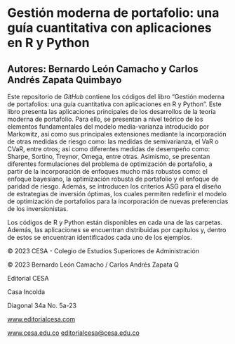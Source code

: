 # Gestión moderna de portafolio: una guía cuantitativa con aplicaciones en R y Python
## Autores: Bernardo León Camacho y Carlos Andrés Zapata Quimbayo

Este repositorio de *GitHub* contiene los códigos del libro “Gestión moderna de portafolios: una guía cuantitativa con aplicaciones en R y Python”. Este libro presenta las aplicaciones principales de los desarrollos de la teoría moderna de portafolio. Para ello, se presentan a nivel teórico de los elementos fundamentales del modelo media-varianza introducido por Markowitz, así como sus principales extensiones mediante la incorporación de otras medidas de riesgo como: las medidas de semivarianza, el VaR o CVaR, entre otros; así como diferentes medidas de desempeño como: Sharpe, Sortino, Treynor, Omega, entre otras. Asimismo, se presentan diferentes formulaciones del problema de optimización de portafolio, a partir de la incorporación de enfoques mucho más robustos como: el enfoque bayesiano, la optimización robusta de portafolio y el enfoque de paridad de riesgo. Además, se introducen los criterios ASG para el diseño de estrategias de inversión óptimas, los cuales permiten redefinir el modelo de optimización de portafolios para la incorporación de nuevas preferencias de los inversionistas. 

Los códigos de R y Python están disponibles en cada una de las carpetas. Además, las aplicaciones se encuentran distribuidas por capítulos y, dentro de estos se encuentran identificados cada uno de los ejemplos.

© 2023 CESA - Colegio de Estudios Superiores de Administración

© 2023 Bernardo León Camacho / Carlos Andrés Zapata Q

Editorial CESA

Casa Incolda

Diagonal 34a No. 5a-23

www.editorialcesa.com 

www.cesa.edu.co 
editorialcesa@cesa.edu.co

